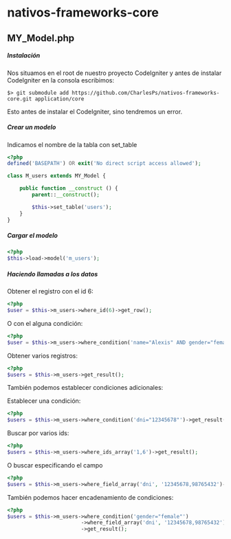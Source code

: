 # nativos-frameworks-core

## MY_Model.php

##### Instalación
Nos situamos en el root de nuestro proyecto CodeIgniter y antes de instalar CodeIgniter en la consola escribimos:
```
$> git submodule add https://github.com/CharlesPs/nativos-frameworks-core.git application/core
```
Esto antes de instalar el CodeIgniter, sino tendremos un error.

##### Crear un modelo
Indicamos el nombre de la tabla con set_table
```php
<?php
defined('BASEPATH') OR exit('No direct script access allowed');

class M_users extends MY_Model {

    public function __construct () {
        parent::__construct();

        $this->set_table('users');
    }
}
```

##### Cargar el modelo
```php
<?php
$this->load->model('m_users');
```
##### Haciendo llamadas a los datos
Obtener el registro con el id 6:
```php
<?php
$user = $this->m_users->where_id(6)->get_row();
```
O con el alguna condición:
```php
<?php
$user = $this->m_users->where_condition('name="Alexis" AND gender="female"')->get_row();
```
Obtener varios registros:
```php
<?php
$users = $this->m_users->get_result();
```
También podemos establecer condiciones adicionales:

Establecer una condición:
```php
<?php
$users = $this->m_users->where_condition('dni="12345678"')->get_result();
```

Buscar por varios ids:
```php
<?php
$users = $this->m_users->where_ids_array('1,6')->get_result();
```
O buscar especificando el campo
```php
<?php
$users = $this->m_users->where_field_array('dni', '12345678,98765432')->get_result();
```
También podemos hacer encadenamiento de condiciones:
```php
<?php
$users = $this->m_users->where_condition('gender="female"')
                        ->where_field_array('dni', '12345678,98765432')
                        ->get_result();
```
